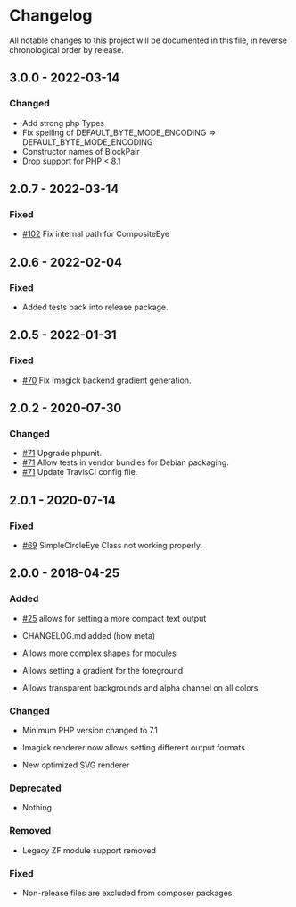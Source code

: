 # Changelog

All notable changes to this project will be documented in this file, in reverse chronological order by release.

## 3.0.0 - 2022-03-14

### Changed

- Add strong php Types
- Fix spelling of DEFAULT_BYTE_MODE_ENCODING => DEFAULT_BYTE_MODE_ENCODING
- Constructor names of BlockPair
- Drop support for PHP < 8.1

## 2.0.7 - 2022-03-14

### Fixed

- [#102](https://github.com/Bacon/BaconQrCode/issues/102) Fix internal path for CompositeEye

## 2.0.6 - 2022-02-04

### Fixed

- Added tests back into release package.

## 2.0.5 - 2022-01-31

### Fixed

- [#70](https://github.com/Bacon/BaconQrCode/issues/79) Fix Imagick backend gradient generation.

## 2.0.2 - 2020-07-30

### Changed

- [#71](https://github.com/Bacon/BaconQrCode/issues/71) Upgrade phpunit.
- [#71](https://github.com/Bacon/BaconQrCode/issues/71) Allow tests in vendor bundles for Debian packaging.
- [#71](https://github.com/Bacon/BaconQrCode/issues/71) Update TravisCI config file.

## 2.0.1 - 2020-07-14

### Fixed

- [#69](https://github.com/Bacon/BaconQrCode/pull/69) SimpleCircleEye Class not working properly.

## 2.0.0 - 2018-04-25

### Added

- [#25](https://github.com/Bacon/BaconQrCode/pull/25) allows for setting a more compact text output

- CHANGELOG.md added (how meta)

- Allows more complex shapes for modules

- Allows setting a gradient for the foreground

- Allows transparent backgrounds and alpha channel on all colors

### Changed

- Minimum PHP version changed to 7.1

- Imagick renderer now allows setting different output formats

- New optimized SVG renderer

### Deprecated

- Nothing.

### Removed

- Legacy ZF module support removed

### Fixed

- Non-release files are excluded from composer packages
